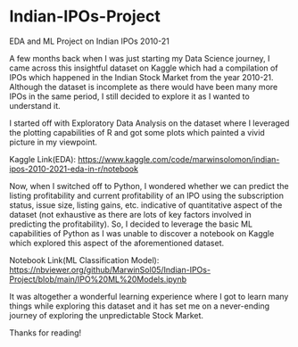 # Indian-IPOs-Project
EDA and ML Project on Indian IPOs 2010-21

A few months back when I was just starting my Data Science journey, I came across this insightful dataset on Kaggle which had a compilation of IPOs which happened in the Indian Stock Market from the year 2010-21. Although the dataset is incomplete as there would have been many more IPOs in the same period, I still decided to explore it as I wanted to understand it. 

I started off with Exploratory Data Analysis on the dataset where I leveraged the plotting capabilities of R and got some plots which painted a vivid picture in my viewpoint.

Kaggle Link(EDA): https://www.kaggle.com/code/marwinsolomon/indian-ipos-2010-2021-eda-in-r/notebook

Now, when I switched off to Python, I wondered whether we can predict the listing profitability and current profitability of an IPO using the subscription status, issue size, listing gains, etc. indicative of quantitative aspect of the dataset (not exhaustive as there are lots of key factors involved in predicting the profitability). So, I decided to leverage the basic ML capabilities of Python as I was unable to discover a notebook on Kaggle which explored this aspect of the aforementioned dataset.

Notebook Link(ML Classification Model): https://nbviewer.org/github/MarwinSol05/Indian-IPOs-Project/blob/main/IPO%20ML%20Models.ipynb

It was altogether a wonderful learning experience where I got to learn many things while exploring this dataset and it has set me on a never-ending journey of exploring the unpredictable Stock Market.

Thanks for reading!
